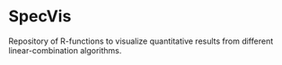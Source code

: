 # SpecVis
Repository of R-functions to visualize quantitative results from different linear-combination algorithms.
